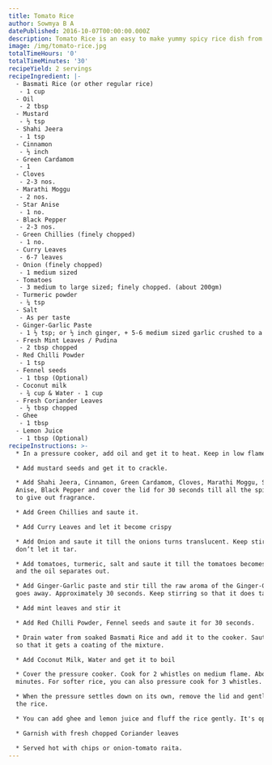 ```yaml
---
title: Tomato Rice
author: Sowmya B A
datePublished: 2016-10-07T00:00:00.000Z
description: Tomato Rice is an easy to make yummy spicy rice dish from South India.
image: /img/tomato-rice.jpg
totalTimeHours: '0'
totalTimeMinutes: '30'
recipeYield: 2 servings
recipeIngredient: |-
  - Basmati Rice (or other regular rice)
   - 1 cup
  - Oil
   - 2 tbsp
  - Mustard
   - ½ tsp
  - Shahi Jeera
   - 1 tsp
  - Cinnamon
   - ½ inch
  - Green Cardamom
   - 1
  - Cloves
   - 2-3 nos.
  - Marathi Moggu
   - 2 nos.
  - Star Anise
   - 1 no.
  - Black Pepper
   - 2-3 nos.
  - Green Chillies (finely chopped)
   - 1 no.
  - Curry Leaves
   - 6-7 leaves
  - Onion (finely chopped)
   - 1 medium sized
  - Tomatoes
   - 3 medium to large sized; finely chopped. (about 200gm)
  - Turmeric powder
   - ¼ tsp
  - Salt
   - As per taste
  - Ginger-Garlic Paste
   - 1 ½ tsp; or ½ inch ginger, + 5-6 medium sized garlic crushed to a paste in mortar pestle. I personally prefer fresh paste.
  - Fresh Mint Leaves / Pudina
   - 2 tbsp chopped
  - Red Chilli Powder
   - 1 tsp
  - Fennel seeds
   - 1 tbsp (Optional)
  - Coconut milk
   - ¾ cup & Water - 1 cup
  - Fresh Coriander Leaves
   - ½ tbsp chopped
  - Ghee
   - 1 tbsp
  - Lemon Juice
   - 1 tbsp (Optional)
recipeInstructions: >-
  * In a pressure cooker, add oil and get it to heat. Keep in low flame.

  * Add mustard seeds and get it to crackle.

  * Add Shahi Jeera, Cinnamon, Green Cardamom, Cloves, Marathi Moggu, Star
  Anise, Black Pepper and cover the lid for 30 seconds till all the spices start
  to give out fragrance.

  * Add Green Chillies and saute it.

  * Add Curry Leaves and let it become crispy

  * Add Onion and saute it till the onions turns translucent. Keep stirring and
  don’t let it tar.

  * Add tomatoes, turmeric, salt and saute it till the tomatoes becomes pulpy
  and the oil separates out.

  * Add Ginger-Garlic paste and stir till the raw aroma of the Ginger-Garlic
  goes away. Approximately 30 seconds. Keep stirring so that it does tar up.

  * Add mint leaves and stir it

  * Add Red Chilli Powder, Fennel seeds and saute it for 30 seconds.

  * Drain water from soaked Basmati Rice and add it to the cooker. Saute it well
  so that it gets a coating of the mixture.

  * Add Coconut Milk, Water and get it to boil

  * Cover the pressure cooker. Cook for 2 whistles on medium flame. About 10-11
  minutes. For softer rice, you can also pressure cook for 3 whistles.

  * When the pressure settles down on its own, remove the lid and gently fluff
  the rice.

  * You can add ghee and lemon juice and fluff the rice gently. It's optional.

  * Garnish with fresh chopped Coriander leaves

  * Served hot with chips or onion-tomato raita.
---
```



